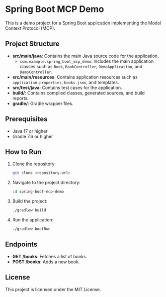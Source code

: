 # Spring Boot MCP Demo

This is a demo project for a Spring Boot application implementing the Model Context Protocol (MCP).

## Project Structure

- **src/main/java**: Contains the main Java source code for the application.
  - `com.example.spring_boot_mcp_demo`: Includes the main application classes such as `Book`, `BookController`, `DemoApplication`, and `DemoController`.
- **src/main/resources**: Contains application resources such as `application.properties`, `books.json`, and templates.
- **src/test/java**: Contains test cases for the application.
- **build/**: Contains compiled classes, generated sources, and build reports.
- **gradle/**: Gradle wrapper files.

## Prerequisites

- Java 17 or higher
- Gradle 7.6 or higher

## How to Run

1. Clone the repository:
   ```bash
   git clone <repository-url>
   ```
2. Navigate to the project directory:
   ```bash
   cd spring-boot-mcp-demo
   ```
3. Build the project:
   ```bash
   ./gradlew build
   ```
4. Run the application:
   ```bash
   ./gradlew bootRun
   ```

## Endpoints

- **GET /books**: Fetches a list of books.
- **POST /books**: Adds a new book.

## License

This project is licensed under the MIT License.